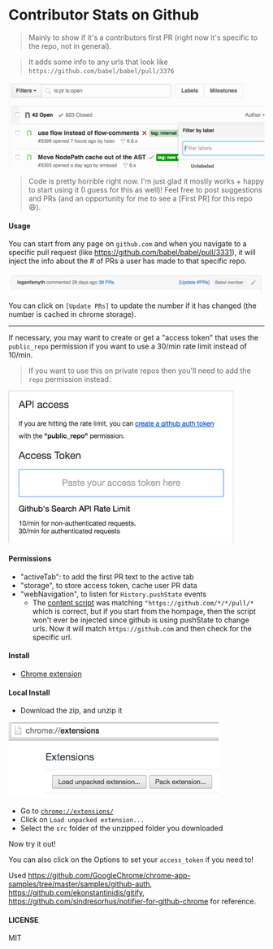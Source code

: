 # Contributor Stats on Github

> Mainly to show if it's a contributors first PR (right now it's specific to the repo, not in general).

> It adds some info to any urls that look like `https://github.com/babel/babel/pull/3376`

![](firstpr.gif)

> Code is pretty horrible right now.
> I'm just glad it mostly works + happy to start using it (I guess for this as well)!
> Feel free to post suggestions and PRs (and an opportunity for me to see a [First PR] for this repo :smile:).

#### Usage

You can start from any page on `github.com` and when you navigate to a specific pull request (like https://github.com/babel/babel/pull/3331), it will inject the info about the # of PRs a user has made to that specific repo.

![](injected-content.png)

You can click on `[Update PRs]` to update the number if it has changed (the number is cached in chrome storage).

---

If necessary, you may want to create or get a "access token" that uses the `public_repo` permission if you want to use a 30/min rate limit instead of 10/min.

> If you want to use this on private repos then you'll need to add the `repo` permission instead.

<img src="options.png" alt="options" height="300px">

#### Permissions
- "activeTab": to add the first PR text to the active tab
- "storage", to store access token, cache user PR data
- "webNavigation", to listen for `History.pushState` events
    - The [content script](src/index.js) was matching `"https://github.com/*/*/pull/*` which is correct, but if you start from the hompage, then the script won't ever be injected since github is using pushState to change urls. Now it will match `https://github.com` and then check for the specific url.
 
#### Install

- [Chrome extension](https://chrome.google.com/webstore/detail/github-contributor-stats/cjbacdldhllelehomkmlniifaojgaeph?hl=en)

#### Local Install
- Download the zip, and unzip it

<img src="load-extension.png" alt="local install instructions" height="150px">

- Go to [`chrome://extensions/`](chrome://extensions/)
- Click on `Load unpacked extension...`
- Select the `src` folder of the unzipped folder you downloaded

Now try it out!

You can also click on the Options to set your `access_token` if you need to!

Used https://github.com/GoogleChrome/chrome-app-samples/tree/master/samples/github-auth, https://github.com/ekonstantinidis/gitify, https://github.com/sindresorhus/notifier-for-github-chrome for reference.

#### LICENSE
MIT

